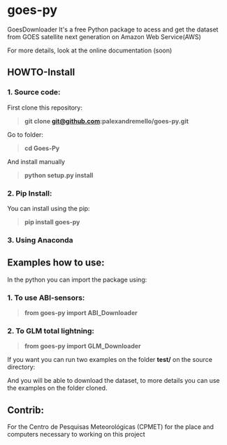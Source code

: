 # goes-py 
GoesDownloader
 It's a free Python package to acess and get the dataset from GOES satellite next generation on Amazon Web Service(AWS)
 
 For more details, look at the online documentation (soon)

## HOWTO-Install 
 
 ### 1. Source code:
 
 First clone this repository:

 >**git clone git@github.com:palexandremello/goes-py.git**

 Go to folder:
>**cd Goes-Py** 

 And install manually

>**python setup.py install**

 ### 2. Pip Install: 
 
  You can install using the pip:
 
> **pip install goes-py**

### 3. Using Anaconda

 ## Examples how to use:
 
 In the python you can import the package using:
 
 ### 1. To use ABI-sensors:
 
> **from goes-py import ABI_Downloader**

 ### 2. To GLM total lightning:
 
> **from goes-py import GLM_Downloader**

 If you want you can run two examples on the folder **test/** on the source directory:

 And you will be able to download the dataset, to more details you can use the examples on the folder cloned.


 ## Contrib: 
 For the Centro de Pesquisas Meteorológicas (CPMET) for the place and computers necessary to working on this project
